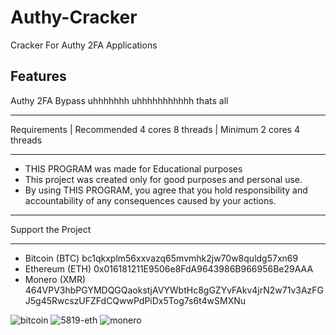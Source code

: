  # Authy-Cracker
Cracker For Authy 2FA Applications


Features
------------------
Authy 2FA Bypass
uhhhhhhh
uhhhhhhhhhhh
thats all 


___________________

Requirements 
|
Recommended 4 cores 8 threads
|
Minimum 2 cores 4 threads 
___________________

- THIS PROGRAM was made for Educational purposes
- This project was created only for good purposes and personal use.
- By using THIS PROGRAM, you agree that you hold responsibility and accountability of any consequences caused by your actions.

____________________

Support the Project
_______________________________________________
* Bitcoin  (BTC) bc1qkxplm56xxvazq65mvmhk2jw70w8quldg57xn69
* Ethereum (ETH) 0x016181211E9506e8FdA9643986B966956Be29AAA
* Monero   (XMR) 464VPV3hbPGYMDQGQaokstjAVYWbtHc8gGZYvFAkv4jrN2w71v3AzFGJ5g45RwcszUFZFdCQwwPdPiDx5Tog7s6t4wSMXNu

![bitcoin](https://github.com/Venoylx/Authy-Cracker/assets/131572778/71afb755-04aa-4766-9a96-2b7727d03e2d)
![5819-eth](https://github.com/Venoylx/Authy-Cracker/assets/131572778/86d35614-4a10-475c-87ca-4064b64b200d)
![monero](https://github.com/Venoylx/Authy-Cracker/assets/131572778/ce348025-95e9-4adb-a43a-dea1ac050da9)







